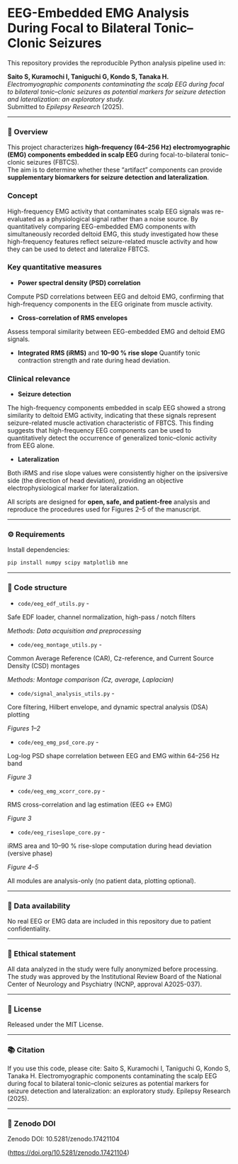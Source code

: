 # EEG-Embedded EMG Analysis During Focal to Bilateral Tonic–Clonic Seizures

This repository provides the reproducible Python analysis pipeline used in:

**Saito S, Kuramochi I, Taniguchi G, Kondo S, Tanaka H.**  
*Electromyographic components contaminating the scalp EEG during focal to bilateral tonic–clonic seizures as potential markers for seizure detection and lateralization: an exploratory study.*  
Submitted to *Epilepsy Research* (2025).

---

### 🧠 Overview
This project characterizes **high-frequency (64–256 Hz) electromyographic (EMG) components embedded in scalp EEG** during focal-to-bilateral tonic–clonic seizures (FBTCS).  
The aim is to determine whether these “artifact” components can provide **supplementary biomarkers for seizure detection and lateralization**.

### Concept

High-frequency EMG activity that contaminates scalp EEG signals was re-evaluated as a physiological signal rather than a noise source.
By quantitatively comparing EEG-embedded EMG components with simultaneously recorded deltoid EMG, this study investigated how these high-frequency features reflect seizure-related muscle activity and how they can be used to detect and lateralize FBTCS.



### Key quantitative measures

- **Power spectral density (PSD) correlation**

Compute PSD correlations between EEG and deltoid EMG, confirming that high-frequency components in the EEG originate from muscle activity.

- **Cross-correlation of RMS envelopes**

Assess temporal similarity between EEG-embedded EMG and deltoid EMG signals.

- **Integrated RMS (iRMS)** and **10–90 % rise slope**
Quantify tonic contraction strength and rate during head deviation.


### Clinical relevance

- **Seizure detection**

The high-frequency components embedded in scalp EEG showed a strong similarity to deltoid EMG activity, indicating that these signals represent seizure-related muscle activation characteristic of FBTCS.
This finding suggests that high-frequency EEG components can be used to quantitatively detect the occurrence of generalized tonic–clonic activity from EEG alone.

- **Lateralization**

Both iRMS and rise slope values were consistently higher on the ipsiversive side (the direction of head deviation), providing an objective electrophysiological marker for lateralization.

All scripts are designed for **open, safe, and patient-free** analysis and reproduce the procedures used for Figures 2–5 of the manuscript.

---

### ⚙️ Requirements
Install dependencies:
```bash
pip install numpy scipy matplotlib mne
```

---

### 🧩 Code structure

- `code/eeg_edf_utils.py`	-

Safe EDF loader, channel normalization, high-pass / notch filters

*Methods: Data acquisition and preprocessing*

- `code/eeg_montage_utils.py` -

Common Average Reference (CAR), Cz-reference, and Current Source Density (CSD) montages

*Methods: Montage comparison (Cz, average, Laplacian)*

- `code/signal_analysis_utils.py`	-

Core filtering, Hilbert envelope, and dynamic spectral analysis (DSA) plotting

*Figures 1–2*

- `code/eeg_emg_psd_core.py` -

Log-log PSD shape correlation between EEG and EMG within 64–256 Hz band

*Figure 3*

- `code/eeg_emg_xcorr_core.py` -

RMS cross-correlation and lag estimation (EEG ↔ EMG)

*Figure 3*

- `code/eeg_riseslope_core.py` -

iRMS area and 10–90 % rise-slope computation during head deviation (versive phase)

*Figure 4–5*

All modules are analysis-only (no patient data, plotting optional).

---

### 📂 Data availability

No real EEG or EMG data are included in this repository due to patient confidentiality.

---

### 🧾 Ethical statement

All data analyzed in the study were fully anonymized before processing.
The study was approved by the Institutional Review Board of the National Center of Neurology and Psychiatry (NCNP, approval A2025-037).

---

### 📜 License

Released under the MIT License.

---

### 📚 Citation

If you use this code, please cite:
Saito S, Kuramochi I, Taniguchi G, Kondo S, Tanaka H.
Electromyographic components contaminating the scalp EEG during focal to bilateral tonic–clonic seizures as potential markers for seizure detection and lateralization: an exploratory study.
Epilepsy Research (2025).

---

### 📘 Zenodo DOI
Zenodo DOI: 10.5281/zenodo.17421104

(https://doi.org/10.5281/zenodo.17421104)

